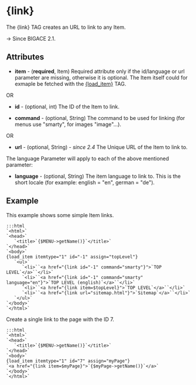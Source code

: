 # {link}

The {link} TAG creates an URL to link to any Item.

-> Since BIGACE 2.1.



## Attributes


*  **item** - (__required__, Item)
    Required attribute only if the id/language or url parameter are missing, otherwise it is optional. The Item itself could for exmaple be fetched with the [{load_item}](smarty_tags/load_item) TAG.

 OR


*  **id** - (optional, int)
    The ID of the Item to link.

*  **command** - (optional, String)
    The command to be used for linking (for menus use "smarty", for images "image"...).

 OR


*  **url** - (optional, String) - *since 2.4*
    The Unique URL of the Item to link to.


 The language Parameter will apply to each of the above mentioned parameter:


*  **language** - (optional, String)
    The item language to link to. This is the short locale (for example: english = "en", german = "de").




## Example

This example shows some simple Item links.

	:::html
	`<html>`
	`<head>`
	   `<title>`{$MENU->getName()}`</title>`
	`</head>`
	`<body>`
	{load_item itemtype="1" id="-1" assign="topLevel"}
	   `<ul>`
	      `<li>``<a href="{link id="-1" command="smarty"}">`TOP LEVEL`</a>``</li>`
	      `<li>``<a href="{link id="-1" command="smarty" language="en"}">`TOP LEVEL (english)`</a>``</li>`
	      `<li>``<a href="{link item=$topLevel}">`TOP LEVEL`</a>``</li>`
	      `<li>``<a href="{link url="sitemap.html"}">`Sitemap`</a>``</li>`
	   `</ul>`
	`</body>`
	`</html>`


Create a single link to the page with the ID 7.

	:::html
	`<html>`
	`<head>`
	   `<title>`{$MENU->getName()}`</title>`
	`</head>`
	`<body>`
	{load_item itemtype="1" id="7" assign="myPage"}
	`<a href="{link item=$myPage}">`{$myPage->getName()}`</a>`
	`</body>`
	`</html>`


